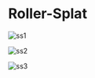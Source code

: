 # Roller-Splat

![ss1](https://user-images.githubusercontent.com/61265491/184643660-db485ad4-7da6-497c-962c-5be614553b49.png)

![ss2](https://user-images.githubusercontent.com/61265491/184643762-f77305d0-6a76-4d7c-a525-dbe16afc1796.png)

![ss3](https://user-images.githubusercontent.com/61265491/184643791-ac277609-9adf-4ed2-915e-80f43e5651ec.png)
